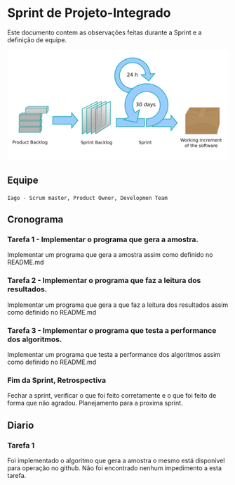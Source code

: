 # Sprint de Projeto-Integrado

Este documento contem as observações feitas durante a Sprint e a definição de equipe.

![Metodo Scrum](/Documentação/Scrum_process.svg "Srum")

## Equipe

`Iago - Scrum master, Product Owner, Developmen Team`

## Cronograma

### Tarefa 1 - Implementar o programa que gera a amostra.

  Implementar um programa que gera a amostra assim como definido no README.md

### Tarefa 2 - Implementar o programa que faz a leitura dos resultados.

  Implementar um programa que gera a que faz a leitura dos resultados assim como definido no README.md

### Tarefa 3 - Implementar o programa que testa a performance dos algoritmos.

  Implementar um programa que testa a performance dos algoritmos assim como definido no README.md

### Fim da Sprint, Retrospectiva

Fechar a sprint, verificar o que foi feito corretamente e o que foi feito de forma que não agradou.
Planejamento para a proxima sprint.

## Diario

### Tarefa 1

  Foi implementado o algoritmo que gera a amostra o mesmo está disponivel para operação no github.
  Não foi encontrado nenhum impedimento a esta tarefa.
